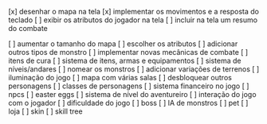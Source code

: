 [x] desenhar o mapa na tela
[x] implementar os movimentos e a resposta do teclado
[ ] exibir os atributos do jogador na tela
[ ] incluir na tela um resumo do combate

[ ] aumentar o tamanho do mapa
[ ] escolher os atributos
[ ] adicionar outros tipos de monstro
[ ] implementar novas mecânicas de combate
[ ] itens de cura
[ ] sistema de itens, armas e equipamentos
[ ] sistema de níveis/andares
[ ] nomear os monstros
[ ] adicionar variações de terrenos
[ ] iluminação do jogo
[ ] mapa com várias salas
[ ] desbloquear outros personagens
[ ] classes de personagens
[ ] sistema financeiro no jogo
[ ] npcs
[ ] easter eggs
[ ] sistema de nível do aventureiro
[ ] interação do jogo com o jogador
[ ] dificuldade do jogo
[ ] boss
[ ] IA de monstros
[ ] pet
[ ] loja
[ ] skin
[ ] skill tree